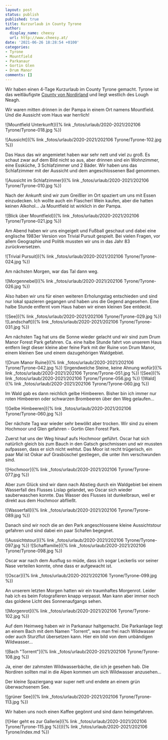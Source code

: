 ```yaml
---
layout: post
status: publish
published: true
title: Kurzurlaub in County Tyrone
author:
  display_name: cheesy
  url: http://www.cheesy.at/
date: '2021-06-26 18:28:54 +0100'
categories:
- Tyrone
- Mountfield
- Parkanaur
- Gortin Glen
- Drum Manor
comments: []
---
```


<!-- Guide to Markdown: https://guides.github.com/features/mastering-markdown/ -->

Wir haben einen 4-Tage Kurzurlaub im County Tyrone gemacht. Tyrone ist das weitläufigste [County von Nordirland](https://en.wikipedia.org/wiki/Counties_of_Northern_Ireland) und liegt westlich des Lough Neagh.

Wir waren mitten drinnen in der Pampa in einem Ort namens Mountfield. Und die Aussicht vom Haus war herrlich!

![Mountfield Unterkunft]({% link _fotos/urlaub/2020-2021/202106 Tyrone/Tyrone-018.jpg %})

![Aussicht]({% link _fotos/urlaub/2020-2021/202106 Tyrone/Tyrone-102.jpg %})

Das Haus das wir angemietet haben war sehr nett und viel zu groß. Es schaut zwar auf dem Bild nicht so aus, aber drinnen sind ein Wohnzimmer, eine Essküche, 3 Schlafzimmer und 2 Bäder. Wir haben uns das Schlafzimmer mit der Aussicht und dem angeschlossenen Bad genommen.

![Aussicht im Schlafzimmer]({% link _fotos/urlaub/2020-2021/202106 Tyrone/Tyrone-010.jpg %})

Nach der Ankunft sind wir zum Greißler im Ort spaziert um uns mit Essen einzudecken. Ich wollte auch ein Flascherl Wein kaufen, aber die hatten keinen Alkohol... Ja Mountfield ist wirklich in der Pampa.
 
![Blick über Mountfield]({% link _fotos/urlaub/2020-2021/202106 Tyrone/Tyrone-021.jpg %})

Am Abend haben wir uns eingeigelt und Fußball geschaut und dabei eine englische 1983er Version von Trivial Pursuit gespielt. Bei vielen Fragen, vor allem Geographie und Politik mussten wir uns in das Jahr 83 zurückversetzen.

![Trivial Pursuit]({% link _fotos/urlaub/2020-2021/202106 Tyrone/Tyrone-024.jpg %})

Am nächsten Morgen, war das Tal dann weg.

![Morgennebel]({% link _fotos/urlaub/2020-2021/202106 Tyrone/Tyrone-026.jpg %})

Also haben wir uns für einen weiteren Erholungstag entschieden und sind nur lokal spazieren gegangen und haben uns die Gegend angesehen. Eine halbe Stunde entfernt vom Haus haben wir einen kleinen See entdeckt.

![See]({% link _fotos/urlaub/2020-2021/202106 Tyrone/Tyrone-029.jpg %})
![Landschaft]({% link _fotos/urlaub/2020-2021/202106 Tyrone/Tyrone-031.jpg %})

Am nächsten Tag hat uns die Sonne wieder gelacht und wir sind zum Drum Manor Forest Park gefahren. Ca. eine halbe Stunde fahrt von unserem Haus entfern liegt dieser kleine aber feine Park mit der Ruine von Drum Manor, einem kleinen See und einem dazugehörigen Waldgebiet.

![Drum Manor Ruine]({% link _fotos/urlaub/2020-2021/202106 Tyrone/Tyrone-042.jpg %})
![irgendwelche Steine, keine Ahnung wofür]({% link _fotos/urlaub/2020-2021/202106 Tyrone/Tyrone-051.jpg %})
![See]({% link _fotos/urlaub/2020-2021/202106 Tyrone/Tyrone-056.jpg %})
![Wald]({% link _fotos/urlaub/2020-2021/202106 Tyrone/Tyrone-060.jpg %})

Im Wald gab es dann reichlich gelbe Himbeeren. Bisher bin ich immer nur roten Himbeeren oder schwarzen Brombeeren über den Weg gelaufen...

![Gelbe Himbeeren]({% link _fotos/urlaub/2020-2021/202106 Tyrone/Tyrone-060.jpg %})

Der nächste Tag war wieder sehr bewölkt aber trocken. Wir sind zu einem Hochmoor und Glen gefahren - Gortin Glen Forest Park.

Zuerst hat uns der Weg hinauf aufs Hochmoor geführt. Oscar hat sich natürlich gleich bis zum Bauch in den Gatsch geschmissen und wir mussten aufpassen, dass er sich nicht wehtut. Das Moor ist recht trügerisch, ein paar Mal ist Oskar auf Grasbüschel gestiegen, die unter ihm verschwunden sind.

![Hochmoor]({% link _fotos/urlaub/2020-2021/202106 Tyrone/Tyrone-077.jpg %})

Aber zum Glück sind wir dann nach Abstieg durch ein Waldgebiet bei einem Wasserfall des Flusses Lislap gelandet, wo Oscar sich wieder sauberwaschen konnte. Das Wasser des Flusses ist dunkelbraun, weil er direkt aus dem Hochmoor abfließt.

![Wasserfall]({% link _fotos/urlaub/2020-2021/202106 Tyrone/Tyrone-089.jpg %})

Danach sind wir noch die an den Park angeschlossene kleine Aussichtstour gefahren und sind dabei ein paar Schafen begegnet.

![Aussichtstour]({% link _fotos/urlaub/2020-2021/202106 Tyrone/Tyrone-097.jpg %})
![Schaffamilie]({% link _fotos/urlaub/2020-2021/202106 Tyrone/Tyrone-098.jpg %})

Oscar war nach dem Ausflug so müde, dass ich sogar Leckerlis vor seiner Nase verteilen konnte, ohne dass er aufgewacht ist.

![Oscar]({% link _fotos/urlaub/2020-2021/202106 Tyrone/Tyrone-099.jpg %})

An unserem letzten Morgen hatten wir ein traumhaftes Morgenrot. Leider hab ich es beim Fotografieren knapp verpasst. Man kann aber immer noch das goldene Licht des Sonnenaufgangs sehen.

![Morgenrot]({% link _fotos/urlaub/2020-2021/202106 Tyrone/Tyrone-102.jpg %})

Auf dem Heimweg haben wir in Parkanaur haltgemacht. Die Parkanlage liegt an einem Bach mit dem Namen "Torrent", was man frei nach Wildwasser oder auch Sturzflut übersetzen kann. Hier ein bild von dem unbändigen Wildwasser...

![Bach "Torrent"]({% link _fotos/urlaub/2020-2021/202106 Tyrone/Tyrone-108.jpg %})

Ja, einer der zahmsten Wildwasserbäche, die ich je gesehen hab. Die Nordiren sollten mal in die Alpen kommen um sich Wildwasser anzusehen...

Der kleine Spaziergang war super nett und endete an einem grün überwachsenem See.

![grüner See]({% link _fotos/urlaub/2020-2021/202106 Tyrone/Tyrone-113.jpg %})

Wir haben uns noch einen Kaffee gegönnt und sind dann heimgefahren.

[![Hier geht es zur Gallerie]({% link _fotos/urlaub/2020-2021/202106 Tyrone/Tyrone-115.jpg %})]({% link _fotos/urlaub/2020-2021/202106 Tyrone/index.md %})